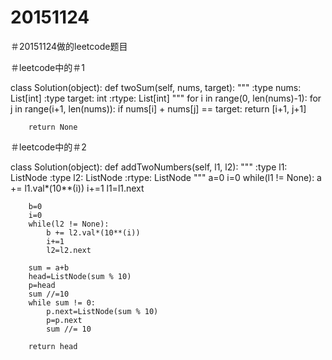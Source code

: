 # 20151124
＃20151124做的leetcode题目

＃leetcode中的＃1

class Solution(object):
    def twoSum(self, nums, target):
        """
        :type nums: List[int]
        :type target: int
        :rtype: List[int]
        """
        for i in range(0, len(nums)-1):
            for j in range(i+1, len(nums)):
                if nums[i] + nums[j] == target:
                    return [i+1, j+1]
                
        
        return None

＃leetcode中的＃2

class Solution(object):
    def addTwoNumbers(self, l1, l2):
        """
        :type l1: ListNode
        :type l2: ListNode
        :rtype: ListNode
        """
        a=0
        i=0
        while(l1 != None):
            a += l1.val*(10**(i))
            i+=1
            l1=l1.next
        
        b=0
        i=0
        while(l2 != None):
            b += l2.val*(10**(i))
            i+=1
            l2=l2.next
            
        sum = a+b
        head=ListNode(sum % 10)
        p=head
        sum //=10
        while sum != 0:
            p.next=ListNode(sum % 10)
            p=p.next
            sum //= 10
        
        return head
        
